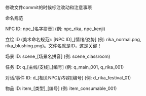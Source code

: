 修改文件commit的时候标注改动和注意事项

命名规范

NPC ID: npc_[名字拼音] (例: npc_rika, npc_kenji)

立绘 ID (美术命名规范): [NPC ID]_[情绪/姿势] (例: rika_normal.png, rika_blushing.png)。文件名就是ID，这是关键！

场景 ID: scene_[场景名拼音] (例: scene_classroom)

任务 ID: q_[主线/支线]_[编号] (例: q_main_001, q_rika_001)

对话/事件 ID: d_[相关NPC]_[内容]_[编号] (例: d_rika_festival_01)

物品 ID: item_[类型]_[编号] (例: item_consumable_001)

